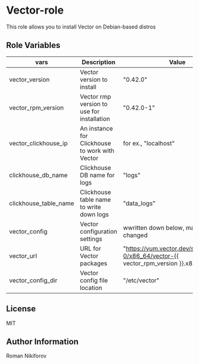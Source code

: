 Vector-role
=========

This role allows you to install Vector on Debian-based distros

Role Variables
--------------

| vars | Description | Value | Location |
|------|------------|---|---|
| vector_version | Vector version to install | "0.42.0" | defaults/main.yml |
| vector_rpm_version | Vector rmp version to use for installation | "0.42.0-1" | defaults/main.yml |
| vector_clickhouse_ip | An instance for Clickhouse to work with Vector | for ex., "localhost" | defaults/main.yml |
| clickhouse_db_name | Clickhouse DB name for logs | "logs"  | defaults/main.yml |
| clickhouse_table_name | Clickhouse table name to write down logs | "data_logs" | defaults/main.yml |
| vector_config | Vector configuration settings | wwritten down below, may be changed | default/main.yml |
| vector_url | URL for Vector packages | "https://yum.vector.dev/stable/vector-0/x86_64/vector-{{ vector_rpm_version }}.x86_64.rpm" | vars/main.yml |
| vector_config_dir | Vector config file location | "/etc/vector" | vars/main.yml |


License
-------

MIT

Author Information
------------------

Roman Nikiforov
